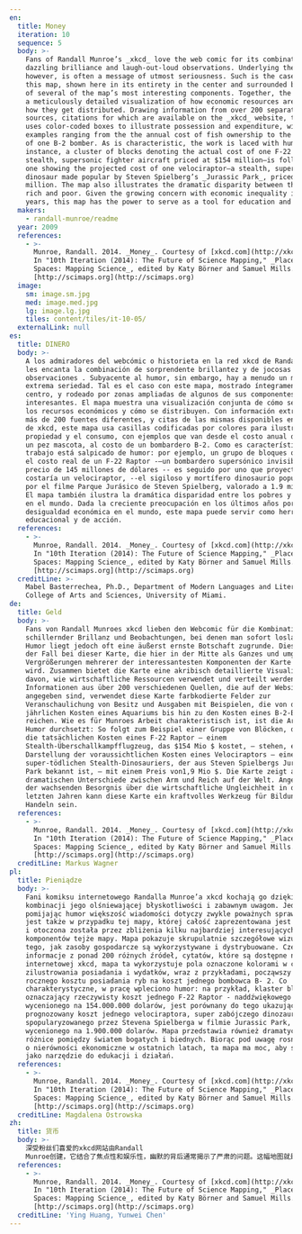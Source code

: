 ```yaml
---
en:
  title: Money
  iteration: 10
  sequence: 5
  body: >-
    Fans of Randall Munroe’s _xkcd_ love the web comic for its combination of
    dazzling brilliance and laugh-out-loud observations. Underlying the humor,
    however, is often a message of utmost seriousness. Such is the case with
    this map, shown here in its entirety in the center and surrounded by zooms
    of several of the map’s most interesting components. Together, the map shows
    a meticulously detailed visualization of how economic resources are used and
    how they get distributed. Drawing information from over 200 separate
    sources, citations for which are available on the _xkcd_ website, this map
    uses color-coded boxes to illustrate possession and expenditure, with
    examples ranging from the the annual cost of fish ownership to the the cost
    of one B-2 bomber. As is characteristic, the work is laced with humor: for
    instance, a cluster of blocks denoting the actual cost of one F-22 raptor—a
    stealth, supersonic fighter aircraft priced at $154 million—is followed by
    one showing the projected cost of one velociraptor—a stealth, super-deadly
    dinosaur made popular by Steven Spielberg’s _Jurassic Park_, priced at $1.9
    million. The map also illustrates the dramatic disparity between the world’s
    rich and poor. Given the growing concern with economic inequality in recent
    years, this map has the power to serve as a tool for education and action.
  makers:
    - randall-munroe/readme
  year: 2009
  references:
    - >-
      Munroe, Randall. 2014. _Money_. Courtesy of [xkcd.com](http://xkcd.com).
      In "10th Iteration (2014): The Future of Science Mapping," _Places &
      Spaces: Mapping Science_, edited by Katy Börner and Samuel Mills.
      [http://scimaps.org](http://scimaps.org)
  image:
    sm: image.sm.jpg
    med: image.med.jpg
    lg: image.lg.jpg
    tiles: content/tiles/it-10-05/
  externalLink: null
es:
  title: DINERO
  body: >-
    A los admiradores del webcómic o historieta en la red xkcd de Randall Munroe
    les encanta la combinación de sorprendente brillantez y de jocosas
    observaciones . Subyacente al humor, sin embargo, hay a menudo un mensaje de
    extrema seriedad. Tal es el caso con este mapa, mostrado íntegramente en el
    centro, y rodeado por zonas ampliadas de algunos de sus componentes más
    interesantes. El mapa muestra una visualización conjunta de cómo se utilizan
    los recursos económicos y cómo se distribuyen. Con información extraída de
    más de 200 fuentes diferentes, y citas de las mismas disponibles en el sitio
    de xkcd, este mapa usa casillas codificadas por colores para ilustrar la
    propiedad y el consumo, con ejemplos que van desde el costo anual de poseer
    un pez mascota, al costo de un bombardero B-2. Como es característico, el
    trabajo está salpicado de humor: por ejemplo, un grupo de bloques que indica
    el costo real de un F-22 Raptor -–un bombardero supersónico invisible, al
    precio de 145 millones de dólares -- es seguido por uno que proyecta lo que
    costaría un velociraptor, --el sigiloso y mortífero dinosaurio popularizado
    por el filme Parque Jurásico de Steven Spielberg, valorado a 1.9 millones.
    El mapa también ilustra la dramática disparidad entre los pobres y los ricos
    en el mundo. Dada la creciente preocupación en los últimos años por la
    desigualdad económica en el mundo, este mapa puede servir como herramienta
    educacional y de acción.
  references:
    - >-
      Munroe, Randall. 2014. _Money_. Courtesy of [xkcd.com](http://xkcd.com).
      In "10th Iteration (2014): The Future of Science Mapping," _Places &
      Spaces: Mapping Science_, edited by Katy Börner and Samuel Mills.
      [http://scimaps.org](http://scimaps.org)
  creditLine: >-
    Mabel Basterrechea, Ph.D., Department of Modern Languages and Literatures,
    College of Arts and Sciences, University of Miami.
de:
  title: Geld
  body: >-
    Fans von Randall Munroes xkcd lieben den Webcomic für die Kombination aus
    schillernder Brillanz und Beobachtungen, bei denen man sofort loslacht. Dem
    Humor liegt jedoch oft eine äußerst ernste Botschaft zugrunde. Dies ist auch
    der Fall bei dieser Karte, die hier in der Mitte als Ganzes und umgeben von
    Vergrößerungen mehrerer der interessantesten Komponenten der Karte gezeigt
    wird. Zusammen bietet die Karte eine akribisch detaillierte Visualisierung
    davon, wie wirtschaftliche Ressourcen verwendet und verteilt werden. Mit
    Informationen aus über 200 verschiedenen Quellen, die auf der Website xkcd
    angegeben sind, verwendet diese Karte farbkodierte Felder zur
    Veranschaulichung von Besitz und Ausgaben mit Beispielen, die von den
    jährlichen Kosten eines Aquariums bis hin zu den Kosten eines B-2-Bombers
    reichen. Wie es für Munroes Arbeit charakteristisch ist, ist die Arbeit mit
    Humor durchsetzt: So folgt zum Beispiel einer Gruppe von Blöcken, die für
    die tatsächlichen Kosten eines F-22 Raptor – einem
    Stealth-Überschallkampfflugzeug, das $154 Mio $ kostet, – stehen, eine
    Darstellung der voraussichtlichen Kosten eines Velociraptors – eines
    super-tödlichen Stealth-Dinosauriers, der aus Steven Spielbergs Jurassic
    Park bekannt ist, – mit einem Preis von1,9 Mio $. Die Karte zeigt auch die
    dramatischen Unterschiede zwischen Arm und Reich auf der Welt. Angesichts
    der wachsenden Besorgnis über die wirtschaftliche Ungleichheit in den
    letzten Jahren kann diese Karte ein kraftvolles Werkzeug für Bildung und
    Handeln sein.
  references:
    - >-
      Munroe, Randall. 2014. _Money_. Courtesy of [xkcd.com](http://xkcd.com).
      In "10th Iteration (2014): The Future of Science Mapping," _Places &
      Spaces: Mapping Science_, edited by Katy Börner and Samuel Mills.
      [http://scimaps.org](http://scimaps.org)
  creditLine: Markus Wagner
pl:
  title: Pieniądze
  body: >-
    Fani komiksu internetowego Randalla Munroe’a xkcd kochają go dzięki
    kombinacji jego olśniewającej błyskotliwości i zabawnym uwagom. Jednakże
    pomijając humor większość wiadomości dotyczy zwykle poważnych spraw. Tak
    jest także w przypadku tej mapy, której całość zaprezentowana jest w centrum
    i otoczona została przez zbliżenia kilku najbardziej interesujących
    komponentów tejże mapy. Mapa pokazuje skrupulatnie szczegółowe wizualizacje
    tego, jak zasoby gospodarcze są wykorzystywane i dystrybuowane. Czerpiąc
    informacje z ponad 200 różnych źródeł, cytatów, które są dostępne na stronie
    internetowej xkcd, mapa ta wykorzystuje pola oznaczone kolorami w celu
    zilustrowania posiadania i wydatków, wraz z przykładami, począwszy od
    rocznego kosztu posiadania ryb na koszt jednego bombowca B- 2. Co
    charakterystyczne, w pracę wpleciono humor: na przykład, klaster bloków
    oznaczający rzeczywisty koszt jednego F-22 Raptor - naddźwiękowego myśliwca
    wycenionego na 154.000.000 dolarów, jest porównany do tego ukazującego
    prognozowany koszt jednego velociraptora, super zabójczego dinozaura
    spopularyzowanego przez Stevena Spielberga w filmie Jurassic Park,
    wycenionego na 1.900.000 dolarów. Mapa przedstawia również dramatyczne
    różnice pomiędzy światem bogatych i biednych. Biorąc pod uwagę rosnące obawy
    o nierówności ekonomiczne w ostatnich latach, ta mapa ma moc, aby służyć
    jako narzędzie do edukacji i działań.
  references:
    - >-
      Munroe, Randall. 2014. _Money_. Courtesy of [xkcd.com](http://xkcd.com).
      In "10th Iteration (2014): The Future of Science Mapping," _Places &
      Spaces: Mapping Science_, edited by Katy Börner and Samuel Mills.
      [http://scimaps.org](http://scimaps.org)
  creditLine: Magdalena Ostrowska
zh:
  title: 货币
  body: >-
    深受粉丝们喜爱的xkcd网站由Randall
    Munroe创建，它结合了焦点性和娱乐性，幽默的背后通常揭示了严肃的问题。这幅地图就是其中的一个例子，在其中心的实体周围环绕着几个最有趣部分，细致的显示了经济资源如何被使用和分配。该地图的素材来自200多个不同的信息源，在xkcd网站上可以获得相关引用信息。该地图使用颜色编码的盒子来阐释财产和支出，包含从每年鱼类所有权的费用到一架B-2轰炸机的成本。承袭xkcd网站作品创作风格，该地图充满幽默元素。例如一个F-22猛禽式隐形超音速战斗群的价格大概是1.54亿美元，紧随其后的是投射一个史蒂芬·斯皮尔伯格导演的电影侏罗纪公园中的迅猛龙价格-190万美元。该地图还说明了显著的世界贫富差距问题，考虑到近年来对经济失衡问题的持续关注，该地图可以充当教育和实际行动中的工具。
  references:
    - >-
      Munroe, Randall. 2014. _Money_. Courtesy of [xkcd.com](http://xkcd.com).
      In "10th Iteration (2014): The Future of Science Mapping," _Places &
      Spaces: Mapping Science_, edited by Katy Börner and Samuel Mills.
      [http://scimaps.org](http://scimaps.org)
  creditLine: 'Ying Huang, Yunwei Chen'
---
```

